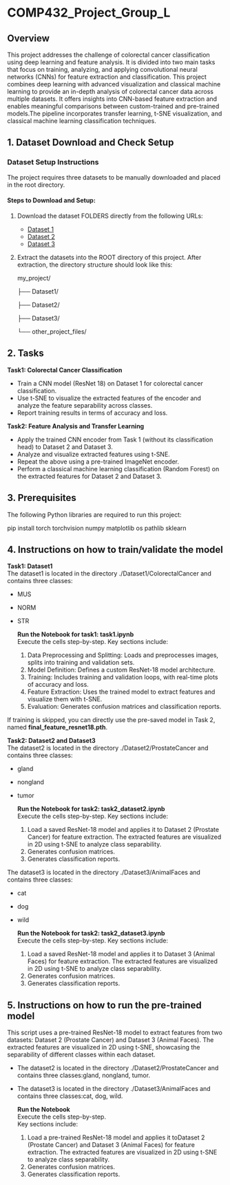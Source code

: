 # COMP432_Project_Group_L
## Overview
This project addresses the challenge of colorectal cancer classification using deep learning and feature analysis. It is divided into two main tasks that focus on training, analyzing, and applying convolutional neural networks (CNNs) for feature extraction and classification. This project combines deep learning with advanced visualization and classical machine learning to provide an in-depth analysis of colorectal cancer data across multiple datasets. It offers insights into CNN-based feature extraction and enables meaningful comparisons between custom-trained and pre-trained models.The pipeline incorporates transfer learning, t-SNE visualization, and classical machine learning classification techniques. 



## 1. Dataset Download and Check Setup

### **Dataset Setup Instructions**
The project requires three datasets to be manually downloaded and placed in the root directory.

#### **Steps to Download and Setup:**
1. Download the dataset FOLDERS directly from the following URLs:
   - [Dataset 1](https://drive.google.com/drive/folders/1t3KajrWrV756rKBe0H2-qXxUG-e3tQBF?usp=drive_link)
   - [Dataset 2](https://drive.google.com/drive/folders/15tEA6I0YETiZjBa0ACdWzWXGG0lBl2fm?usp=drive_link)
   - [Dataset 3](https://drive.google.com/drive/folders/12OqwIkygpRoYVtNo-oBfvfnTuNSSy32b?usp=drive_link)

2. Extract the datasets into the ROOT directory of this project. After extraction, the directory structure should look like this:

   my_project/

   ├── Dataset1/

   ├── Dataset2/

   ├── Dataset3/

   └── other_project_files/

## 2. Tasks
   **Task1: Colorectal Cancer Classification**
   - Train a CNN model (ResNet 18) on Dataset 1 for colorectal cancer classification.
   - Use t-SNE to visualize the extracted features of the encoder and analyze the feature separability across classes.
   - Report training results in terms of accuracy and loss.

   **Task2: Feature Analysis and Transfer Learning**
   - Apply the trained CNN encoder from Task 1 (without its classification head) to Dataset 2 and Dataset 3.
   - Analyze and visualize extracted features using t-SNE.
   - Repeat the above using a pre-trained ImageNet encoder.
   - Perform a classical machine learning classification (Random Forest) on the extracted features for Dataset 2 and Dataset 3.

## 3. Prerequisites 

The following Python libraries are required to run this project:

pip install torch torchvision numpy matplotlib os pathlib sklearn

## 4. Instructions on how to train/validate the model
**Task1: Dataset1**  
The dataset1 is located in the directory ./Dataset1/ColorectalCancer and contains three classes:
- MUS 
- NORM
- STR 

   **Run the Notebook for task1: task1.ipynb**  
   Execute the cells step-by-step. Key sections include:
   
   1. Data Preprocessing and Splitting: Loads and preprocesses images, splits into training and validation sets.
   2. Model Definition: Defines a custom ResNet-18 model architecture.
   3. Training: Includes training and validation loops, with real-time plots of accuracy and loss.
   4. Feature Extraction: Uses the trained model to extract features and visualize them with t-SNE.
   5. Evaluation: Generates confusion matrices and classification reports.

If training is skipped,  you can directly use the pre-saved model in Task 2, named **final_feature_resnet18.pth**.

**Task2: Dataset2 and Dataset3**  
The dataset2 is located in the directory ./Dataset2/ProstateCancer and contains three classes:
- gland
- nongland
- tumor
  
   **Run the Notebook for task2: task2_dataset2.ipynb**     
   Execute the cells step-by-step. Key sections include:  
   1. Load a saved ResNet-18 model and applies it to Dataset 2 (Prostate Cancer) for feature extraction. The extracted features are visualized in 2D using t-SNE to analyze class separability.
   2. Generates confusion matrices.
   3. Generates classification reports.
 
The dataset3 is located in the directory ./Dataset3/AnimalFaces and contains three classes:
- cat
- dog
- wild

     **Run the Notebook for task2: task2_dataset3.ipynb**   
   Execute the cells step-by-step. Key sections include:  
   1. Load a saved ResNet-18 model and applies it to Dataset 3 (Animal Faces) for feature extraction. The extracted features are visualized in 2D using t-SNE to analyze class separability.
   2. Generates confusion matrices.
   3. Generates classification reports.


## 5. Instructions on how to run the pre-trained model  
This script uses a pre-trained ResNet-18 model to extract features from two datasets: Dataset 2 (Prostate Cancer) and Dataset 3 (Animal Faces). The extracted features are visualized in 2D using t-SNE, showcasing the separability of different classes within each dataset.  

- The dataset2 is located in the directory ./Dataset2/ProstateCancer and contains three classes:gland, nongland, tumor.
- The dataset3 is located in the directory ./Dataset3/AnimalFaces and contains three classes:cat, dog, wild.
  
   **Run the Notebook**       
   Execute the cells step-by-step.   
   Key sections include:  
   1. Load a pre-trained ResNet-18 model and applies it toDataset 2 (Prostate Cancer) and Dataset 3 (Animal Faces) for feature extraction. The extracted features are visualized in 2D using t-SNE to analyze class separability.
   2. Generates confusion matrices.
   3. Generates classification reports.
